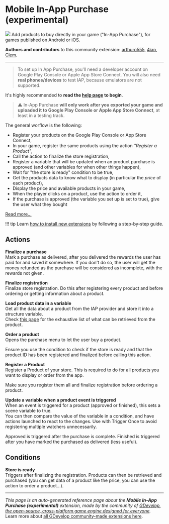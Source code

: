 # Mobile In-App Purchase (experimental)

<img src="https://resources.gdevelop-app.com/assets/Icons/Glyphster Pack/Master/SVG/Shopping and Ecommerce/Shopping and Ecommerce_wallet_money_cash.svg" class="extension-icon"></img>
Add products to buy directly in your game ("In-App Purchase"), for games published on Android or iOS.

**Authors and contributors** to this community extension: [arthuro555](https://gd.games/arthuro555), [4ian](https://gd.games/4ian), [Clem](https://gd.games/Clem).

---

> To set up In App Purchase, you'll need a developer account on Google Play Console or Apple App Store Connect. You will also need **real phones/devices** to test IAP, because emulators are not supported.

It's highly recommended to **read the [help page](https://wiki.gdevelop.io/gdevelop5/extensions/in-app-purchase) to begin**. 

> ⚠️ In-App Purchase **will only work after you exported your game and uploaded it to Google Play Console or Apple App Store Connect**, at least in a testing track.

The general worflow is the following:


- Register your products on the Google Play Console or App Store Connect,
- In your game, register the same products using the action *"Register a Product"*,
- Call the action to finalize the store registration,
- Register a variable that will be updated when an product purchase is approved (and other variables for when other things happen),
- Wait for "the store is ready" condition to be true,
- Get the products data to know what to display (in particular the *price* of each product),
- Display the price and available products in your game,
- When the player clicks on a product, use the action to order it,
- If the purchase is approved (the variable you set up is set to true), give the user what they bought


[Read more...](/gdevelop5/extensions/in-app-purchase/setup)

!!! tip
    Learn [how to install new extensions](/gdevelop5/extensions/search) by following a step-by-step guide.

## Actions

**Finalize a purchase**  
Mark a purchase as delivered, after you delivered the rewards the user has paid for and saved it somewhere. If you don't do so, the user will get the money refunded as the purchase will be considered as incomplete, with the rewards not given.

**Finalize registration**  
Finalize store registration. Do this after registering every product and before ordering or getting information about a product.

**Load product data in a variable**  
Get all the data about a product from the IAP provider and store it into a structure variable.  
Check [this page](https://github.com/j3k0/cordova-plugin-purchase/blob/master/api/classes/CdvPurchase.Product.md) for the exhaustive list of what can be retrieved from the product.

**Order a product**  
Opens the purchase menu to let the user buy a product.  

Ensure you use the condition to check if the store is ready and that the product ID has been registered and finalized before calling this action.

**Register a Product**  
Register a Product of your store. This is required to do for all products you want to display or order from the app.   

Make sure you register them all and finalize registration before ordering a product.

**Update a variable when a product event is triggered**  
When an event is triggered for a product (approved or finished), this sets a scene variable to true.   
You can then compare the value of the variable in a condition, and have actions launched to react to the changes.
Use with Trigger Once to avoid registering multiple watchers unnecessarily.

Approved is triggered after the purchase is complete.
Finished is triggered after you have marked the purchased as delivered (less useful).

## Conditions

**Store is ready**  
Triggers after finalizing the registration. Products can then be retrieved and purchased (you can get data of a product like the price, you can use the action to order a product...).




---

*This page is an auto-generated reference page about the **Mobile In-App Purchase (experimental)** extension, made by the community of [GDevelop, the open-source, cross-platform game engine designed for everyone](https://gdevelop.io/).* Learn more about [all GDevelop community-made extensions here](/gdevelop5/extensions).